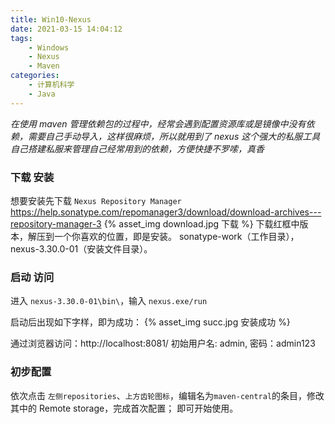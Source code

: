 ```yaml
---
title: Win10-Nexus
date: 2021-03-15 14:04:12
tags:
    - Windows
    - Nexus
    - Maven
categories:
    - 计算机科学
    - Java
---
```


*在使用 maven 管理依赖包的过程中，经常会遇到配置资源库或是镜像中没有依赖，需要自己手动导入，这样很麻烦，所以就用到了 nexus 这个强大的私服工具*
*自己搭建私服来管理自己经常用到的依赖，方便快捷不罗嗦，真香*
<!--more-->
### 下载 安装
想要安装先下载 `Nexus Repository Manager`
https://help.sonatype.com/repomanager3/download/download-archives---repository-manager-3
{% asset_img download.jpg 下载 %}
下载红框中版本，解压到一个你喜欢的位置，即是安装。
sonatype-work（工作目录），nexus-3.30.0-01（安装文件目录）。

### 启动 访问
进入 `nexus-3.30.0-01\bin\`，输入 `nexus.exe/run`

启动后出现如下字样，即为成功：
{% asset_img succ.jpg 安装成功 %}

通过浏览器访问：http://localhost:8081/
初始用户名: admin, 密码：admin123

### 初步配置
依次点击 `左侧repositories`、`上方齿轮图标`，编辑名为`maven-central`的条目，修改其中的 Remote storage，完成首次配置；
即可开始使用。